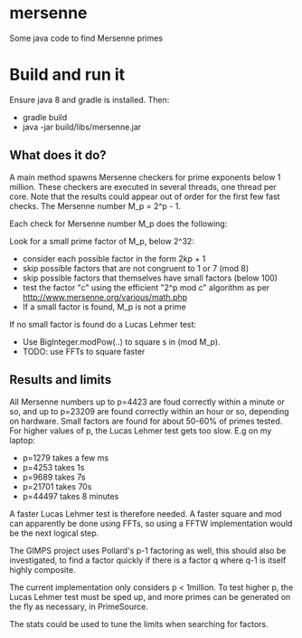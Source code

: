 # mersenne
Some java code to find Mersenne primes

# Build and run it
Ensure java 8 and gradle is installed. Then:
- gradle build
- java -jar build/libs/mersenne.jar

## What does it do?
A main method spawns Mersenne checkers for prime exponents below 1 million.
These checkers are executed in several threads, one thread per core.
Note that the results could appear out of order for the first few fast checks.
The Mersenne number M_p = 2^p - 1.

Each check for Mersenne number M_p does the following:

Look for a small prime factor of M_p, below 2^32:
- consider each possible factor in the form 2kp + 1
- skip possible factors that are not congruent to 1 or 7 (mod 8)
- skip possible factors that themselves have small factors (below 100)
- test the factor "c" using the efficient "2^p mod c" algorithm as per http://www.mersenne.org/various/math.php
- If a small factor is found, M_p is not a prime

If no small factor is found do a Lucas Lehmer test:
- Use BigInteger.modPow(..) to square s in (mod M_p).
- TODO: use FFTs to square faster

## Results and limits
All Mersenne numbers up to p=4423 are foud correctly within a minute or so, and
up to p=23209 are found correctly within an hour or so, depending on hardware.
Small factors are found for about 50-60% of primes tested.
For higher values of p, the Lucas Lehmer test gets too slow. E.g on my laptop:
- p=1279 takes a few ms
- p=4253 takes 1s
- p=9689 takes 7s
- p=21701 takes 70s
- p=44497 takes 8 minutes

A faster Lucas Lehmer test is therefore needed. A faster square and mod can
apparently be done using FFTs, so using a FFTW implementation would be 
the next logical step.

The GIMPS project uses Pollard's p-1 factoring as well, this should also be investigated,
to find a factor quickly if there is a factor q where q-1 is itself highly composite.

The current implementation only considers p < 1million. To test higher p, the
Lucas Lehmer test must be sped up, and more primes can be generated on the fly
as necessary, in PrimeSource.

The stats could be used to tune the limits when searching for factors.
